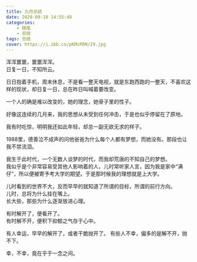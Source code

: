 ```yaml
---
title: 九月总结
date: 2020-09-10 14:55:49
categories:
    - 随笔
    - 总结
tags: 总结
cover: https://i.ibb.co/pKMsPDN/29.jpg
---
```


浑浑噩噩，噩噩浑浑。    
日复一日，不知所云。
<!-- more -->   

日日抱着手机，周末休息，不是看一整天电视，就是东跑西跑的一整天，不喜欢这样的现状，却日复一日，总在昨日叫喊着要改变。    

一个人的确是难以改变的，她的理念，她骨子里的性子。  

好像这连续的几月来，我的思想从未受到任何冲击，于是也似乎停留在了原地。  

我有时吃惊，明明我还如此年轻，却总一副无欲无求的样子。  

1988里，德善泣不成声的问他爸爸为什么每个人都有梦想，而她没有。那段也让我不禁流泪。  

我生于此时代，一个无数人谈梦的时代，而我却荒唐的不知自己的梦想。    
我似乎是个非常容易受其他人影响着的人，儿时常听家人言，因为我是家中“满仔”，所以便被寄予考大学的期望。于是那时候我的理想就是上大学。  

儿时看到的世界不大，反而早早的就知道了所谓的目标，所谓的前行方向。  
儿时，总将为什么挂在嘴上。  
长大些，那些为什么逐渐放进心理。    

有时解开了，便看开了。  
有时解不开，便积下抑郁之气存于心中。    

有人幸运，早早的解开了，或者干脆抛开了。
有些人不幸，偏多的是解不开，抛不下。    

幸，不幸，竟在乎于一念之间。